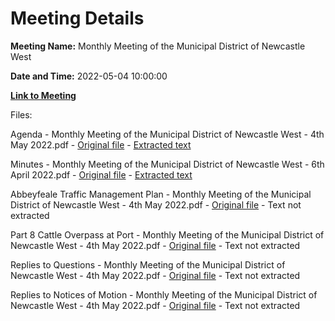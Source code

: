 # Meeting Details

**Meeting Name:** Monthly Meeting of the Municipal District of Newcastle West

**Date and Time:** 2022-05-04 10:00:00

**[Link to Meeting](https://www.limerick.ie/council/whats-on/monthly-meeting-municipal-district-newcastle-west-73)**

Files: 

Agenda - Monthly Meeting of the Municipal District of Newcastle West - 4th May 2022.pdf - [Original file](https://www.limerick.ie/sites/default/files/media/documents/2022-04/00%202022-05-04%20Agenda%20May.pdf) - [Extracted text](./Agenda%20-%C2%A0Monthly%20Meeting%20of%20the%20Municipal%20District%20of%20Newcastle%20West%20-%204th%20May%202022.md)

Minutes - Monthly Meeting of the Municipal District of Newcastle West - 6th April 2022.pdf - [Original file](https://www.limerick.ie/sites/default/files/media/documents/2022-04/01%202022-04-06%20Minutes%20April.pdf) - [Extracted text](./Minutes%20-%C2%A0Monthly%20Meeting%20of%20the%20Municipal%20District%20of%20Newcastle%20West%20-%206th%20April%202022.md)

Abbeyfeale Traffic Management Plan - Monthly Meeting of the Municipal District of Newcastle West - 4th May 2022.pdf - [Original file](https://www.limerick.ie/sites/default/files/media/documents/2022-04/03%202022-05-04%20Abbeyfeale%20Traffic%20Mgt%20Planning%20Compliance%20Report.pdf) - Text not extracted

Part 8 Cattle Overpass at Port - Monthly Meeting of the Municipal District of Newcastle West - 4th May 2022.pdf - [Original file](https://www.limerick.ie/sites/default/files/media/documents/2022-04/04%202022-05-04%20Part%208%20Cattle%20Overpass%20at%20Port.pdf) - Text not extracted

Replies to Questions - Monthly Meeting of the Municipal District of Newcastle West - 4th May 2022.pdf - [Original file](https://www.limerick.ie/sites/default/files/media/documents/2022-05/2022-05-04%20Replies%20to%20Questions%20May%202022.pdf) - Text not extracted

Replies to Notices of Motion - Monthly Meeting of the Municipal District of Newcastle West - 4th May 2022.pdf - [Original file](https://www.limerick.ie/sites/default/files/media/documents/2022-05/2022-05-04%20Replies%20to%20NOM.pdf) - Text not extracted

